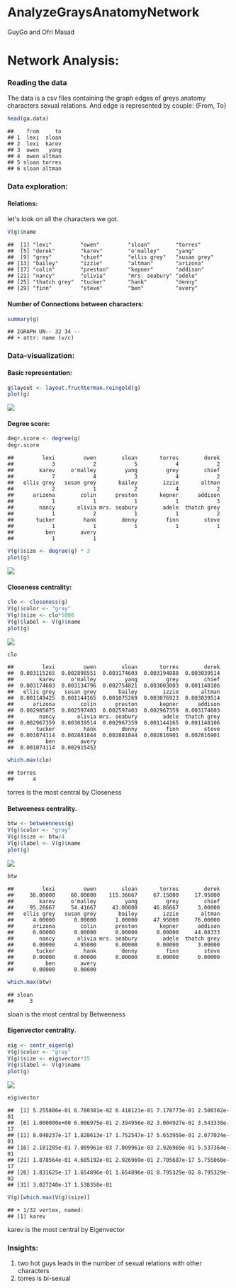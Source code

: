 AnalyzeGraysAnatomyNetwork
================
GuyGo and Ofri Masad

Network Analysis:
=================

### Reading the data

The data is a csv files containing the graph edges of greys anatomy characters sexual relations. And edge is represented by couple: {From, To}

``` r
head(ga.data)
```

    ##    from     to
    ## 1  lexi  sloan
    ## 2  lexi  karev
    ## 3  owen   yang
    ## 4  owen altman
    ## 5 sloan torres
    ## 6 sloan altman

### Data exploration:

#### Relations:

let's look on all the characters we got.

``` r
V(g)$name
```

    ##  [1] "lexi"         "owen"         "sloan"        "torres"      
    ##  [5] "derek"        "karev"        "o'malley"     "yang"        
    ##  [9] "grey"         "chief"        "ellis grey"   "susan grey"  
    ## [13] "bailey"       "izzie"        "altman"       "arizona"     
    ## [17] "colin"        "preston"      "kepner"       "addison"     
    ## [21] "nancy"        "olivia"       "mrs. seabury" "adele"       
    ## [25] "thatch grey"  "tucker"       "hank"         "denny"       
    ## [29] "finn"         "steve"        "ben"          "avery"

#### Number of Connections between characters:

``` r
summary(g)
```

    ## IGRAPH UN-- 32 34 -- 
    ## + attr: name (v/c)

### Data-visualization:

#### Basic representation:

``` r
g$layout <- layout.fruchterman.reingold(g)
plot(g)
```

![](README_files/figure-markdown_github/basic-1.png)<!-- -->

#### Degree score:

``` r
degr.score <- degree(g)
degr.score
```

    ##         lexi         owen        sloan       torres        derek 
    ##            3            2            5            4            2 
    ##        karev     o'malley         yang         grey        chief 
    ##            7            4            3            4            2 
    ##   ellis grey   susan grey       bailey        izzie       altman 
    ##            2            1            2            4            2 
    ##      arizona        colin      preston       kepner      addison 
    ##            1            1            1            1            3 
    ##        nancy       olivia mrs. seabury        adele  thatch grey 
    ##            1            2            1            1            2 
    ##       tucker         hank        denny         finn        steve 
    ##            1            1            1            1            1 
    ##          ben        avery 
    ##            1            1

``` r
V(g)$size <- degree(g) * 3 
plot(g)
```

![](README_files/figure-markdown_github/degree-1.png)<!-- -->

#### Closeness centrality:

``` r
clo <- closeness(g) 
V(g)$color <- "gray"
V(g)$size <- clo*5000
V(g)$label <- V(g)$name
plot(g)
```

![](README_files/figure-markdown_github/closeness_cent-1.png)<!-- -->

``` r
clo
```

    ##         lexi         owen        sloan       torres        derek 
    ##  0.003115265  0.002898551  0.003174603  0.003194888  0.003039514 
    ##        karev     o'malley         yang         grey        chief 
    ##  0.003174603  0.003134796  0.002754821  0.003003003  0.001148106 
    ##   ellis grey   susan grey       bailey        izzie       altman 
    ##  0.001149425  0.001144165  0.001075269  0.003076923  0.003039514 
    ##      arizona        colin      preston       kepner      addison 
    ##  0.002985075  0.002597403  0.002597403  0.002967359  0.003174603 
    ##        nancy       olivia mrs. seabury        adele  thatch grey 
    ##  0.002967359  0.003039514  0.002967359  0.001144165  0.001148106 
    ##       tucker         hank        denny         finn        steve 
    ##  0.001074114  0.002881844  0.002881844  0.002816901  0.002816901 
    ##          ben        avery 
    ##  0.001074114  0.002915452

``` r
which.max(clo)
```

    ## torres 
    ##      4

torres is the most central by Closeness

#### Betweeness centrality.

``` r
btw <- betweenness(g) 
V(g)$color <- "gray"
V(g)$size <- btw/4
V(g)$label <- V(g)$name
plot(g)
```

![](README_files/figure-markdown_github/betweeness_cent-1.png)<!-- -->

``` r
btw
```

    ##         lexi         owen        sloan       torres        derek 
    ##     36.00000     60.00000    115.36667     67.15000     17.95000 
    ##        karev     o'malley         yang         grey        chief 
    ##     95.26667     54.41667     43.00000     46.86667      3.00000 
    ##   ellis grey   susan grey       bailey        izzie       altman 
    ##      4.00000      0.00000      1.00000     47.95000     76.00000 
    ##      arizona        colin      preston       kepner      addison 
    ##      0.00000      0.00000      0.00000      0.00000     44.08333 
    ##        nancy       olivia mrs. seabury        adele  thatch grey 
    ##      0.00000      4.95000      0.00000      0.00000      3.00000 
    ##       tucker         hank        denny         finn        steve 
    ##      0.00000      0.00000      0.00000      0.00000      0.00000 
    ##          ben        avery 
    ##      0.00000      0.00000

``` r
which.max(btw)
```

    ## sloan 
    ##     3

sloan is the most central by Betweeness

#### Eigenvector centrality.

``` r
eig <- centr_eigen(g)
V(g)$color <- "gray"
V(g)$size <- eig$vector*15
V(g)$label <- V(g)$name
plot(g)
```

![](README_files/figure-markdown_github/eigenvector_cent-1.png)<!-- -->

``` r
eig$vector
```

    ##  [1] 5.255806e-01 6.780381e-02 6.418121e-01 7.178773e-01 2.500302e-01
    ##  [6] 1.000000e+00 6.006975e-01 2.394956e-02 3.004927e-01 3.543338e-17
    ## [11] 8.040237e-17 1.828613e-17 1.752547e-17 5.653959e-01 2.077024e-01
    ## [16] 2.101205e-01 7.009961e-03 7.009961e-03 2.926969e-01 5.537364e-01
    ## [21] 1.878564e-01 4.685192e-01 2.926969e-01 2.705687e-17 5.755060e-17
    ## [26] 1.831625e-17 1.654896e-01 1.654896e-01 8.795329e-02 8.795329e-02
    ## [31] 3.027240e-17 1.538358e-01

``` r
V(g)[which.max(V(g)$size)]
```

    ## + 1/32 vertex, named:
    ## [1] karev

karev is the most central by Eigenvector

### Insights:

1.  two hot guys leads in the number of sexual relations with other characters
2.  torres is bi-sexual
